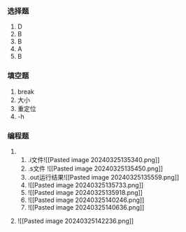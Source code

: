 ### 选择题
1. D
2. B
3. B
4. A
5. B

### 填空题
1. break
2. 大小
3. 重定位
4. -h

### 编程题
1. 
	1. .i文件![[Pasted image 20240325135340.png]]
	2. .s文件 ![[Pasted image 20240325135450.png]]
	3. .out运行结果![[Pasted image 20240325135559.png]]
	4. ![[Pasted image 20240325135733.png]]
	5. ![[Pasted image 20240325135918.png]]
	6. ![[Pasted image 20240325140246.png]]
	7. ![[Pasted image 20240325140636.png]]

 2. ![[Pasted image 20240325142236.png]]
